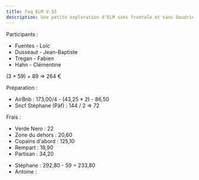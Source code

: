 ```yaml
---
title: Faq ELM V-33
description: Une petite exploration d'ELM sans frontale et sans baudrier du côté de Bordeaux.
---
```


Participants :  
* Fuentes - Loïc
* Dusseaut - Jean-Baptiste
* Tregan - Fabien
* Hahn - Clémentine

(3 * 59) + 89 => 264 €

Préparation :
* AirBnb : 173,00/4 - (43,25 * 2) - 86,50
* Sncf Stéphane (Pàf) : 144 / 2 => 72

Frais :  
* Verde Nero : 22
* Zone du dehors : 20,60
* Copains d'abord : 125,10
* Rempart : 18,90
* Partisan : 34,20

- Stéphane : 292,80 - 59 = 233,80
- Antoine : 
